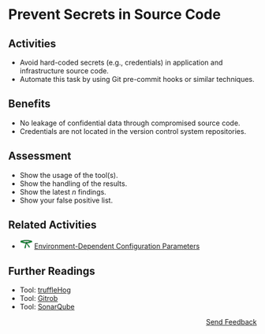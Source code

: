 # Prevent Secrets in Source Code

## Activities

- Avoid hard-coded secrets (e.g., credentials) in application and infrastructure source code.
- Automate this task by using Git pre-commit hooks or similar techniques.

## Benefits

- No leakage of confidential data through compromised source code.
- Credentials are not located in the version control system repositories.

## Assessment

- Show the usage of the tool(s).
- Show the handling of the results.
- Show the latest *n* findings.
- Show your false positive list.

## Related Activities

- [<img src="https://raw.githubusercontent.com/AppSecure-nrw/security-belts/assets/belt-img/04_security-belt-green.svg" width="25" />](#) [Environment-Dependent Configuration Parameters](../green/environment-dependent-configuration-parameters.md)

## Further Readings

- Tool: [truffleHog](https://github.com/dxa4481/truffleHog)
- Tool: [Gitrob](https://github.com/michenriksen/gitrob)
- Tool: [SonarQube](https://www.sonarqube.org/)

<p align="right"><a href="https://www.surveymonkey.de/r/MNWNVRB">Send Feedback</a></p>
